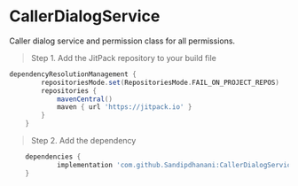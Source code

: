 <h1>CallerDialogService</h1>
Caller dialog service and permission class for all permissions.

> Step 1. Add the JitPack repository to your build file

```gradle
dependencyResolutionManagement {
		repositoriesMode.set(RepositoriesMode.FAIL_ON_PROJECT_REPOS)
		repositories {
			mavenCentral()
			maven { url 'https://jitpack.io' }
		}
	}
```

> Step 2. Add the dependency

```gradle
	dependencies {
	        implementation 'com.github.Sandipdhanani:CallerDialogService:Tag'
	}
```
